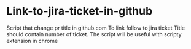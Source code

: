 # Link-to-jira-ticket-in-github

Script that change pr title in github.com 
To link follow to jira ticket 
Title should contain number of ticket. 
The script will be useful with scripty extension in chrome  
